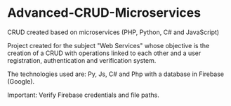 # Advanced-CRUD-Microservices
CRUD created based on microservices (PHP, Python, C# and JavaScript)

Project created for the subject "Web Services" whose objective is the creation of a CRUD with operations linked to each other and a user registration, authentication and verification system.

The technologies used are: Py, Js, C# and Php with a database in Firebase (Google).

Important: Verify Firebase credentials and file paths.
